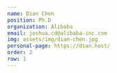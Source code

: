 ```yaml
---
name: Dian Chen 
position: Ph.D
organization: Alibaba
email: joshua.cd@alibaba-inc.com
img: assets/img/dian-chen.jpg
personal-page: https://dian.host/
order: 2
row: 1
---
```

